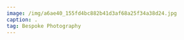 ```yaml
---
image: /img/a6ae40_155fd4bc882b41d3af68a25f34a38d24.jpg
caption: .
tag: Bespoke Photography
---
```

